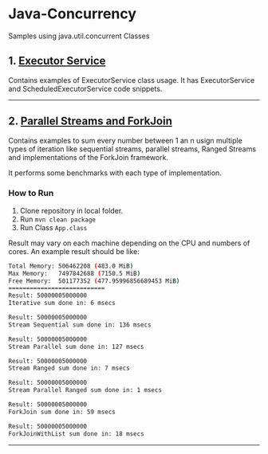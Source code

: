 # Java-Concurrency
Samples using java.util.concurrent Classes


## 1. [Executor Service](https://github.com/davidokun/Java-Concurrency/tree/develop/executor-service)

Contains examples of ExecutorService class usage. It has ExecutorService and ScheduledExecutorService code snippets.

---

## 2. [Parallel Streams and ForkJoin](https://github.com/davidokun/Java-Concurrency/tree/develop/parallel-streams-and-forkjoin)

Contains examples to sum every number between 1 an n usign multiple types of iteration like sequential streams, parallel streams, Ranged Streams and implementations of the ForkJoin framework. 

It performs some benchmarks with each type of implementation.

### How to Run

1. Clone repository in local folder.
2. Run `mvn clean package`
3. Run Class `App.class`

Result may vary on each machine depending on the CPU and numbers of cores. An example result should be like:


```bash
Total Memory: 506462208 (483.0 MiB)
Max Memory:   7497842688 (7150.5 MiB)
Free Memory:  501177352 (477.95996856689453 MiB)
===========================
Result: 50000005000000
Iterative sum done in: 6 msecs

Result: 50000005000000
Stream Sequential sum done in: 136 msecs

Result: 50000005000000
Stream Parallel sum done in: 127 msecs

Result: 50000005000000
Stream Ranged sum done in: 7 msecs

Result: 50000005000000
Stream Parallel Ranged sum done in: 1 msecs

Result: 50000005000000
ForkJoin sum done in: 59 msecs

Result: 50000005000000
ForkJoinWithList sum done in: 18 msecs
```

---
